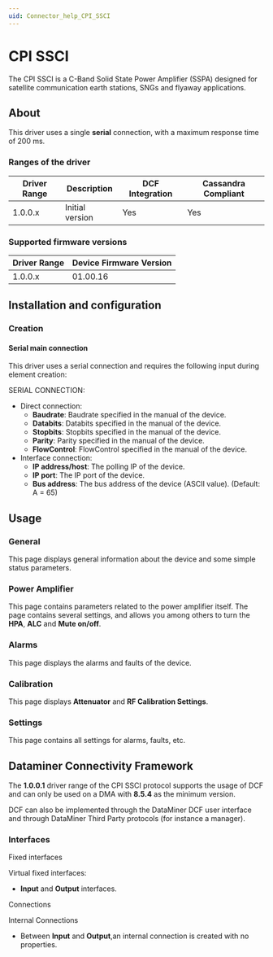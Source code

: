 ```yaml
---
uid: Connector_help_CPI_SSCI
---
```


# CPI SSCI

The CPI SSCI is a C-Band Solid State Power Amplifier (SSPA) designed for satellite communication earth stations, SNGs and flyaway applications.

## About

This driver uses a single **serial** connection, with a maximum response time of 200 ms.

### Ranges of the driver

| **Driver Range** | **Description** | **DCF Integration** | **Cassandra Compliant** |
|------------------|-----------------|---------------------|-------------------------|
| 1.0.0.x          | Initial version | Yes                 | Yes                     |

### Supported firmware versions

| **Driver Range** | **Device Firmware Version** |
|------------------|-----------------------------|
| 1.0.0.x          | 01.00.16                    |

## Installation and configuration

### Creation

#### Serial main connection

This driver uses a serial connection and requires the following input during element creation:

SERIAL CONNECTION:

- Direct connection:
  - **Baudrate**: Baudrate specified in the manual of the device.
  - **Databits**: Databits specified in the manual of the device.
  - **Stopbits**: Stopbits specified in the manual of the device.
  - **Parity**: Parity specified in the manual of the device.
  - **FlowControl**: FlowControl specified in the manual of the device.
- Interface connection:
  - **IP address/host**: The polling IP of the device.
  - **IP port**: The IP port of the device.
  - **Bus address**: The bus address of the device (ASCII value). (Default: A = 65)

## Usage

### General

This page displays general information about the device and some simple status parameters.

### Power Amplifier

This page contains parameters related to the power amplifier itself. The page contains several settings, and allows you among others to turn the **HPA**, **ALC** and **Mute on/off**.

### Alarms

This page displays the alarms and faults of the device.

### Calibration

This page displays **Attenuator** and **RF Calibration Settings**.

### Settings

This page contains all settings for alarms, faults, etc.

## Dataminer Connectivity Framework

The **1.0.0.1** driver range of the CPI SSCI protocol supports the usage of DCF and can only be used on a DMA with **8.5.4** as the minimum version.

DCF can also be implemented through the DataMiner DCF user interface and through DataMiner Third Party protocols (for instance a manager).

### Interfaces

Fixed interfaces

Virtual fixed interfaces:

- **Input** and **Output** interfaces.

Connections

Internal Connections

- Between **Input** and **Output**,an internal connection is created with no properties.
